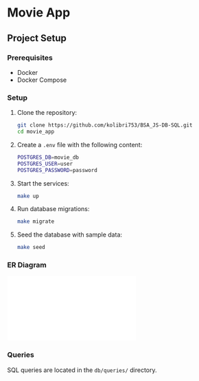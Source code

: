 # Movie App

## Project Setup

### Prerequisites

- Docker
- Docker Compose

### Setup

1. Clone the repository:
    ```bash
    git clone https://github.com/kolibri753/BSA_JS-DB-SQL.git
    cd movie_app
    ```

2. Create a `.env` file with the following content:
    ```bash
    POSTGRES_DB=movie_db
    POSTGRES_USER=user
    POSTGRES_PASSWORD=password
    ```

3. Start the services:
    ```bash
    make up
    ```

4. Run database migrations:
    ```bash
    make migrate
    ```

5. Seed the database with sample data:
    ```bash
    make seed
    ```

### ER Diagram

![ER Diagram](./docs/er_diagram.md)

### Queries

SQL queries are located in the `db/queries/` directory.
